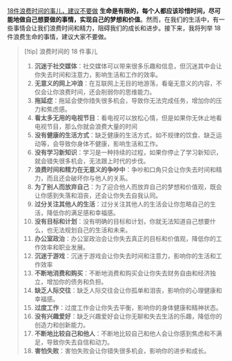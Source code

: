 [18件浪费时间的事儿，建议不要做](https://mp.weixin.qq.com/s/dtS2GrChB5LQVaGshX4IMA)
 **生命是有限的，每个人都应该珍惜时间，尽可能地做自己想要做的事情，实现自己的梦想和价值**。然而，在我们的生活中，有一些事情会让我们浪费时间和精力，阻碍我们的成长和进步。接下来，我将列举 18 件浪费生命的事情，建议大家不要做。
>[!tip] 浪费时间的 18 件事儿
>1. **沉迷于社交媒体**：社交媒体可以带来很多乐趣和信息，但沉迷其中会让你失去时间和注意力，影响生活和工作的效率。
>2. **无意义的网上冲浪**：在互联网上无目的地游荡，看毫无意义的内容，不仅会让你浪费时间，还会削弱你的思维能力。
>3. **拖延症**：拖延会使你措失很多机会，导致你无法完成任务，增加你的压力和焦虑感。
>4. **看太多无用的电视节目**：看电视可以放松心情，但是如果你无休止地看电视节目，那么你就会浪费大量的时间
>5. **没有健康的生活方式**：缺乏健康的生活方式，如不规律的饮食、缺乏运动等，会导致你身体不健康，影响生活和工作。
>6. **没有学习新知识**：学习是一种持续的过程，如果你停止了学习新知识，就会错失很多机会，无法跟上时代的步伐。
>7. **浪费时间和精力在无意义的争吵中**：争吵和口角只会让你失去时间和精力，而且还会破坏你与他人的关系。
>8. **为了别人而放弃自己**：为了迎合他人而放弃自己的梦想和价值观，既会让你感到失落和泪丧，还会让你失去自我认同。
>9. **过分关注其他人的生活**：过分关注其他人的生活会让你忽略自己的生活，降低你的满足感和幸福感。
>10. **没有目标和计划**：没有明确的目标和计划，你就无法知道自己想要什么，也无法规划自己的生活和未来。
>11. **办公室政治**：办公室政治会让你失去真正的目标和价值观，降低你的工作效率和职业发展。
>12. **沉迷于游戏**：沉迷于游戏会让你失去时间和注意力，影响你的生活和工作效率
>13. **不断地消费和购买**：不断地消费和购买会让你失去财务自由和经济独立，增加你的债务和负担。 
>14. **缺乏人际交往**：缺乏人际交往会让你孤单和泪丧，影响你的心理健康和幸福感。 
>15. **过度工作**：过度工作会让你失去平衡，影响你的身体健康和精神状态。
>16. **没有兴趣爱好**：缺乏兴趣爱好会让你无聊和失去生活的乐趣，降低你的创造力和创新能力。
>17. **不断地比较自己和他人**：不断地比较自己和他人会让你感到焦虑和不满足，导致你失去自信和动力。
>18. **害怕失败**：害怕失败会让你错失很多机会，影响你的进步和成长。